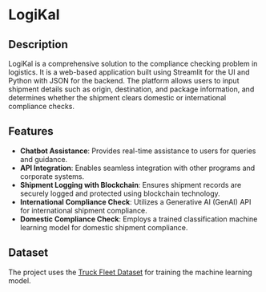 # LogiKal

## Description
LogiKal is a comprehensive solution to the compliance checking problem in logistics. It is a web-based application built using Streamlit for the UI and Python with JSON for the backend. The platform allows users to input shipment details such as origin, destination, and package information, and determines whether the shipment clears domestic or international compliance checks. 

## Features
- **Chatbot Assistance**: Provides real-time assistance to users for queries and guidance.
- **API Integration**: Enables seamless integration with other programs and corporate systems.
- **Shipment Logging with Blockchain**: Ensures shipment records are securely logged and protected using blockchain technology.
- **International Compliance Check**: Utilizes a Generative AI (GenAI) API for international shipment compliance.
- **Domestic Compliance Check**: Employs a trained classification machine learning model for domestic shipment compliance.

## Dataset
The project uses the [Truck Fleet Dataset](https://www.kaggle.com/code/saloni0511/truck-fleet-dataset) for training the machine learning model.
